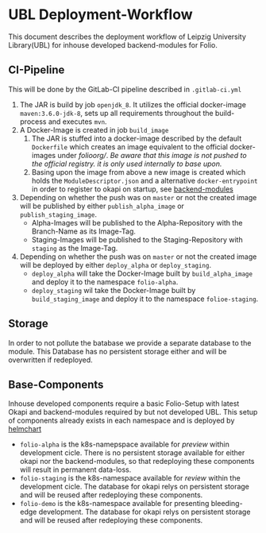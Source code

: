 # UBL Deployment-Workflow

This document describes the deployment workflow of Leipzig University Library(UBL) for inhouse developed backend-modules for Folio.

## CI-Pipeline

This will be done by the GitLab-CI pipeline described in `.gitlab-ci.yml`

1. The JAR is build by job `openjdk_8`. It utilizes the official docker-image `maven:3.6.0-jdk-8`, sets up all requirements throughout the build-process and executes `mvn`.
1. A Docker-Image is created in job `build_image`
    1. The JAR is stuffed into a docker-image described by the default `Dockerfile` which creates an image equivalent to the official docker-images under *folioorg/*. _Be aware that this image is not pushed to the official registry. it is only used internally to base upon._
    1. Basing upon the image from above a new image is created which holds the `ModuleDescriptor.json` and a alternative `docker-entrypoint` in order to register to okapi on startup, see [backend-modules]
1. Depending on whether the push was on `master` or not the created image will be published by either `publish_alpha_image` or `publish_staging_image`.
    * Alpha-Images will be published to the Alpha-Repository with the Branch-Name as its Image-Tag.
    * Staging-Images will be published to the Staging-Repository with `staging` as the Image-Tag.
1. Depending on whether the push was on `master` or not the created image will be deployed by either `deploy_alpha` or `deploy_staging`.
    * `deploy_alpha` will take the Docker-Image built by `build_alpha_image` and deploy it to the namespace `folio-alpha`.
    * `deploy_staging` wil take the Docker-Image built by `build_staging_image` and deploy it to the namespace `folioe-staging`.

## Storage

In order to not pollute the batabase we provide a separate database to the module. This Database has no persistent storage either and will be overwritten if redeployed.

## Base-Components

Inhouse developed components require a basic Folio-Setup with latest Okapi and backend-modules required by but not developed UBL. This setup of components already exists in each namespace and is deployed by [helmchart]

* `folio-alpha` is the k8s-namepspace available for *preview* within development cicle. There is no persistent storage available for either okapi nor the backend-modules, so that redeploying these components will result in permanent data-loss.
* `folio-staging` is the k8s-namespace available for *review* within the development cicle. The database for okapi relys on persistent storage and will be reused after redeploying these components.
* `folio-demo` is the k8s-namespace available for presenting bleeding-edge development. The database for okapi relys on persistent storage and will be reused after redeploying these components.

[backend-modules]: https://git.sc.uni-leipzig.de/ubl/amsl/deployment/images/backend-modules
[helmchart]: https://git.sc.uni-leipzig.de/ubl/amsl/deployment/orchestration/folio-devops/